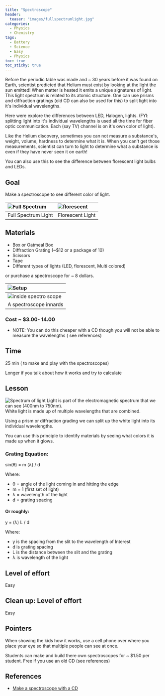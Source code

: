 ```yaml
---
title: "Spectroscope"
header:
  teaser: "images/fullspectrumlight.jpg"
categories:
  - Physics
  - Chemistry
tags:
  - Battery
  - Science
  - Easy
  - Physics
toc: true
toc_sticky: true
---
```



Before the periodic table was made and ~ 30 years before it was found on Earth, scientist predicted that Helium must exist by looking at the light the sun emitted!  When matter is heated it emits a unique signatures of light.  This light spectrum is related to its atomic structure.  One can use prisms and diffraction gratings (old CD can also be used for this) to split light into it's individual wavelengths.  

Here were explore the differences between LED, Halogen, lights.  (FYI: splitting light into it's individual wavelengths is used all the time for fiber optic communication.  Each (say TV) channel is on it's own color of light).

Like the Helium discovery, sometimes you can not measure a substance's, weight, volume, hardness to determine what it is.  When you can't get those measurements, scientist can turn to light to determine what a substance is even if they have never seen it on earth!


You can also use this to see the difference between florescent light bulbs and LEDs.

## Goal
Make a spectroscope to see different color of light.

| ![Full Spectrum](../images/fullspectrumlight.jpg ) | ![florescent](../images/Florecent_light.jpg ) |
|:--|:--|
| Full Spectrum Light| Florescent Light |

## Materials

* Box or Oatmeal Box
* Diffraction Grating (~$12 or a package of 10)
* Scissors
* Tape
* Different types of lights (LED, florescent, Multi colored)

or purchase a spectroscope for ~ 8 dollars.


| ![Setup](../images/spectroscope.jpg ) |
|:--|
| ![inside spectro scope](../images/spectroscope_inner.jpg ) |
| A spectroscope innards |

### Cost ~ $3.00- 14.00
* NOTE: You can do this cheaper with a CD though you will not be able to measure the wavelengths ( see references)

## Time

25 min ( to make and play with the spectroscopes)

Longer if you talk about how it works and try to calculate

## Lesson
![Spectrum of light](../images/Visible_spec.png)
Light is part of the electromagnetic spectrum that we can see (400nm to 750nm).  
White light is made up of multiple wavelengths that are combined.  


Using a prism or diffraction grading we can split up the white light into its individual wavelengths.

You can use this principle to identify materials by seeing what colors it is made up when it glows.


### Grating Equation:
sin(&theta;) = m (&lambda;) / d

Where:
* &theta; = angle of the light coming in and hitting the edge
* m  = 1 (first set of light)
* &lambda; = wavelength of the light
* d = grating spacing

#### Or roughly:
y = (&lambda;) L / d

Where:
* y is the spacing from the slit to the wavelength of Interest
* d is grating spacing
* L is the distance between the slit and the grating
* &lambda; is wavelength of the light

## Level of effort
Easy

## Clean up: Level of effort
Easy

## Pointers
When showing the kids how it works, use a cell phone over where you place your eye so that multiple people can see at once.

Students can make and build there own spectroscopes for ~ $1.50 per student.  Free if you use an old CD (see references)

## References
* [Make a spectroscope with a CD](https://www.livescience.com/41548-spectroscopy-science-fair-project.html)
